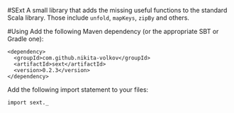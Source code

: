 #SExt
A small library that adds the missing useful functions to the standard Scala library. Those include `unfold`, `mapKeys`, `zipBy` and others.

#Using
Add the following Maven dependency (or the appropriate SBT or Gradle one):

    <dependency>
      <groupId>com.github.nikita-volkov</groupId>
      <artifactId>sext</artifactId>
      <version>0.2.3</version>
    </dependency>

Add the following import statement to your files:

    import sext._
